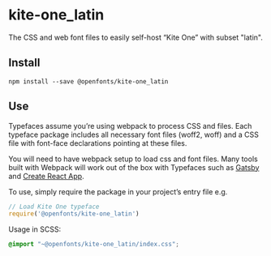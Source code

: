 
# kite-one_latin

The CSS and web font files to easily self-host “Kite One” with subset "latin".

## Install

`npm install --save @openfonts/kite-one_latin`

## Use

Typefaces assume you’re using webpack to process CSS and files. Each typeface
package includes all necessary font files (woff2, woff) and a CSS file with
font-face declarations pointing at these files.

You will need to have webpack setup to load css and font files. Many tools built
with Webpack will work out of the box with Typefaces such as [Gatsby](https://github.com/gatsbyjs/gatsby)
and [Create React App](https://github.com/facebookincubator/create-react-app).

To use, simply require the package in your project’s entry file e.g.

```javascript
// Load Kite One typeface
require('@openfonts/kite-one_latin')
```

Usage in SCSS:
```scss
@import "~@openfonts/kite-one_latin/index.css";
```
